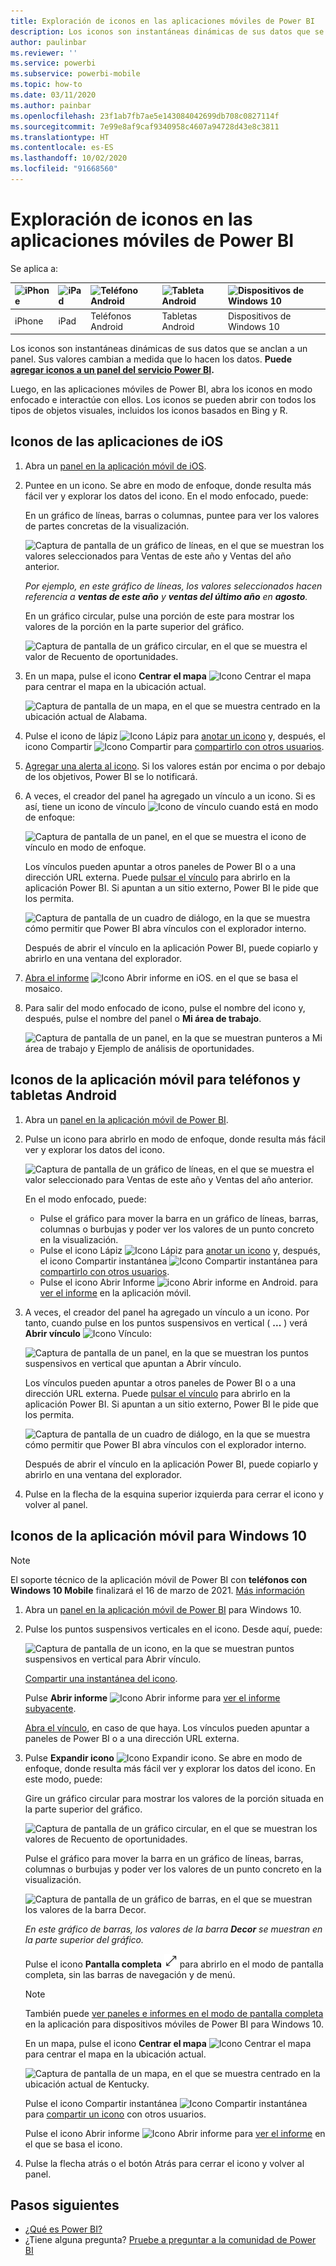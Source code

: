 ```yaml
---
title: Exploración de iconos en las aplicaciones móviles de Power BI
description: Los iconos son instantáneas dinámicas de sus datos que se anclan a un panel. Obtenga más información sobre cómo interactuar con iconos de las aplicaciones móviles de Power BI.
author: paulinbar
ms.reviewer: ''
ms.service: powerbi
ms.subservice: powerbi-mobile
ms.topic: how-to
ms.date: 03/11/2020
ms.author: painbar
ms.openlocfilehash: 23f1ab7fb7ae5e143084042699db708c0827114f
ms.sourcegitcommit: 7e99e8af9caf9340958c4607a94728d43e8c3811
ms.translationtype: HT
ms.contentlocale: es-ES
ms.lasthandoff: 10/02/2020
ms.locfileid: "91668560"
---
```

# <a name="explore-tiles-in-the-power-bi-mobile-apps"></a>Exploración de iconos en las aplicaciones móviles de Power BI
Se aplica a:

| ![iPhone](./media/mobile-tiles-in-the-mobile-apps/iphone-logo-50-px.png) | ![iPad](./media/mobile-tiles-in-the-mobile-apps/ipad-logo-50-px.png) | ![Teléfono Android](./media/mobile-tiles-in-the-mobile-apps/android-phone-logo-50-px.png) | ![Tableta Android](./media/mobile-tiles-in-the-mobile-apps/android-tablet-logo-50-px.png) | ![Dispositivos de Windows 10](./media/mobile-tiles-in-the-mobile-apps/win-10-logo-50-px.png) |
|:--- |:--- |:--- |:--- |:--- |
| iPhone |iPad |Teléfonos Android |Tabletas Android |Dispositivos de Windows 10 |

Los iconos son instantáneas dinámicas de sus datos que se anclan a un panel. Sus valores cambian a medida que lo hacen los datos. **Puede [agregar iconos a un panel del servicio Power BI](../end-user-tiles.md).** 

Luego, en las aplicaciones móviles de Power BI, abra los iconos en modo enfocado e interactúe con ellos. Los iconos se pueden abrir con todos los tipos de objetos visuales, incluidos los iconos basados en Bing y R.

## <a name="tiles-in-the-ios-apps"></a>Iconos de las aplicaciones de iOS

1. Abra un [panel en la aplicación móvil de iOS](mobile-apps-view-dashboard.md).
2. Puntee en un icono. Se abre en modo de enfoque, donde resulta más fácil ver y explorar los datos del icono. En el modo enfocado, puede:
   
   En un gráfico de líneas, barras o columnas, puntee para ver los valores de partes concretas de la visualización.
   
    ![Captura de pantalla de un gráfico de líneas, en el que se muestran los valores seleccionados para Ventas de este año y Ventas del año anterior.](media/mobile-tiles-in-the-mobile-apps/power-bi-iphone-line-tile-values.png)
   
   *Por ejemplo, en este gráfico de líneas, los valores seleccionados hacen referencia a **ventas de este año** y **ventas del último año** en **agosto**.*  
   
   En un gráfico circular, pulse una porción de este para mostrar los valores de la porción en la parte superior del gráfico.  
   
   ![Captura de pantalla de un gráfico circular, en el que se muestra el valor de Recuento de oportunidades.](media/mobile-tiles-in-the-mobile-apps/power-bi-ipad-tile-pie.png)
3. En un mapa, pulse el icono **Centrar el mapa** ![Icono Centrar el mapa](media/mobile-tiles-in-the-mobile-apps/power-bi-center-map-icon.png) para centrar el mapa en la ubicación actual.

   ![Captura de pantalla de un mapa, en el que se muestra centrado en la ubicación actual de Alabama.](media/mobile-tiles-in-the-mobile-apps/power-bi-ipad-center-map.png)

4. Pulse el icono de lápiz ![Icono Lápiz](./media/mobile-tiles-in-the-mobile-apps/power-bi-iphone-annotate-icon.png) para [anotar un icono](mobile-annotate-and-share-a-tile-from-the-mobile-apps.md#annotate-and-share-the-tile-report-or-visual) y, después, el icono Compartir ![Icono Compartir](./media/mobile-tiles-in-the-mobile-apps/power-bi-iphone-share-icon.png) para [compartirlo con otros usuarios](mobile-annotate-and-share-a-tile-from-the-mobile-apps.md#annotate-and-share-the-tile-report-or-visual).

5. [Agregar una alerta al icono](mobile-set-data-alerts-in-the-mobile-apps.md). Si los valores están por encima o por debajo de los objetivos, Power BI se lo notificará.

6. A veces, el creador del panel ha agregado un vínculo a un icono. Si es así, tiene un icono de vínculo ![Icono de vínculo](media/mobile-tiles-in-the-mobile-apps/power-bi-iphone-link-icon.png) cuando está en modo de enfoque:
   
    ![Captura de pantalla de un panel, en el que se muestra el icono de vínculo en modo de enfoque.](media/mobile-tiles-in-the-mobile-apps/power-bi-iphone-tile-link.png)
   
    Los vínculos pueden apuntar a otros paneles de Power BI o a una dirección URL externa. Puede [pulsar el vínculo](../../create-reports/service-dashboard-edit-tile.md#hyperlink) para abrirlo en la aplicación Power BI. Si apuntan a un sitio externo, Power BI le pide que los permita.
   
    ![Captura de pantalla de un cuadro de diálogo, en la que se muestra cómo permitir que Power BI abra vínculos con el explorador interno.](media/mobile-tiles-in-the-mobile-apps/pbi_andr_openlinkmessage.png)
   
    Después de abrir el vínculo en la aplicación Power BI, puede copiarlo y abrirlo en una ventana del explorador.
7. [Abra el informe](mobile-reports-in-the-mobile-apps.md) ![Icono Abrir informe en iOS.](././media/mobile-tiles-in-the-mobile-apps/power-bi-ipad-open-report-icon.png) en el que se basa el mosaico.
8. Para salir del modo enfocado de icono, pulse el nombre del icono y, después, pulse el nombre del panel o **Mi área de trabajo**.
   
    ![Captura de pantalla de un panel, en la que se muestran punteros a Mi área de trabajo y Ejemplo de análisis de oportunidades.](media/mobile-tiles-in-the-mobile-apps/power-bi-ipad-tile-breadcrumb.png)

## <a name="tiles-in-the-mobile-app-for-android-phones-and-tablets"></a>Iconos de la aplicación móvil para teléfonos y tabletas Android
1. Abra un [panel en la aplicación móvil de Power BI](mobile-apps-view-dashboard.md).
2. Pulse un icono para abrirlo en modo de enfoque, donde resulta más fácil ver y explorar los datos del icono.
   
   ![Captura de pantalla de un gráfico de líneas, en el que se muestra el valor seleccionado para Ventas de este año y Ventas del año anterior.](media/mobile-tiles-in-the-mobile-apps/power-bi-android-tablet-tile.png)
   
    En el modo enfocado, puede:
   
   * Pulse el gráfico para mover la barra en un gráfico de líneas, barras, columnas o burbujas y poder ver los valores de un punto concreto en la visualización.  
   * Pulse el icono Lápiz ![Icono Lápiz](./media/mobile-tiles-in-the-mobile-apps/power-bi-iphone-annotate-icon.png) para [anotar un icono](mobile-annotate-and-share-a-tile-from-the-mobile-apps.md#annotate-and-share-the-tile-report-or-visual) y, después, el icono Compartir instantánea ![Icono Compartir instantánea](./media/mobile-tiles-in-the-mobile-apps/pbi_andr_sharesnapicon.png) para [compartirlo con otros usuarios](mobile-annotate-and-share-a-tile-from-the-mobile-apps.md#annotate-and-share-the-tile-report-or-visual).
   * Pulse el icono Abrir Informe ![icono Abrir informe en Android.](./media/mobile-tiles-in-the-mobile-apps/power-bi-android-tablet-open-report-icon.png) para [ver el informe](mobile-reports-in-the-mobile-apps.md) en la aplicación móvil.
3. A veces, el creador del panel ha agregado un vínculo a un icono. Por tanto, cuando pulse en los puntos suspensivos en vertical ( **...** ) verá **Abrir vínculo** ![Icono Vínculo](media/mobile-tiles-in-the-mobile-apps/power-bi-iphone-link-icon.png):
   
    ![Captura de pantalla de un panel, en la que se muestran los puntos suspensivos en vertical que apuntan a Abrir vínculo.](media/mobile-tiles-in-the-mobile-apps/power-bi-android-tile-link.png)
   
    Los vínculos pueden apuntar a otros paneles de Power BI o a una dirección URL externa. Puede [pulsar el vínculo](../../create-reports/service-dashboard-edit-tile.md#hyperlink) para abrirlo en la aplicación Power BI. Si apuntan a un sitio externo, Power BI le pide que los permita.
   
    ![Captura de pantalla de un cuadro de diálogo, en la que se muestra cómo permitir que Power BI abra vínculos con el explorador interno.](media/mobile-tiles-in-the-mobile-apps/pbi_andr_openlinkmessage.png)
   
    Después de abrir el vínculo en la aplicación Power BI, puede copiarlo y abrirlo en una ventana del explorador.
4. Pulse en la flecha de la esquina superior izquierda para cerrar el icono y volver al panel.

## <a name="tiles-in-the-windows-10-mobile-app"></a>Iconos de la aplicación móvil para Windows 10

>[!NOTE]
>El soporte técnico de la aplicación móvil de Power BI con **teléfonos con Windows 10 Mobile** finalizará el 16 de marzo de 2021. [Más información](/legal/powerbi/powerbi-mobile/power-bi-mobile-app-end-of-support-for-windows-phones)

1. Abra un [panel en la aplicación móvil de Power BI](mobile-apps-view-dashboard.md) para Windows 10.
2. Pulse los puntos suspensivos verticales en el icono. Desde aquí, puede: 
   
    ![Captura de pantalla de un icono, en la que se muestran puntos suspensivos en vertical para Abrir vínculo.](media/mobile-tiles-in-the-mobile-apps/pbi_win10tileellpslink.png)
   
    [Compartir una instantánea del icono](mobile-windows-10-phone-app-get-started.md).
   
    Pulse **Abrir informe** ![Icono Abrir informe](././media/mobile-tiles-in-the-mobile-apps/power-bi-ipad-open-report-icon.png) para [ver el informe subyacente](mobile-reports-in-the-mobile-apps.md).
   
    [Abra el vínculo](../../create-reports/service-dashboard-edit-tile.md#hyperlink), en caso de que haya. Los vínculos pueden apuntar a paneles de Power BI o a una dirección URL externa.
3. Pulse **Expandir icono** ![Icono Expandir icono](media/mobile-tiles-in-the-mobile-apps/power-bi-windows-10-focus-mode-icon.png). Se abre en modo de enfoque, donde resulta más fácil ver y explorar los datos del icono. En este modo, puede:
   
   Gire un gráfico circular para mostrar los valores de la porción situada en la parte superior del gráfico.  
   
   ![Captura de pantalla de un gráfico circular, en el que se muestran los valores de Recuento de oportunidades.](media/mobile-tiles-in-the-mobile-apps/power-bi-windows-10-pie-focus-mode.png)
   
   Pulse el gráfico para mover la barra en un gráfico de líneas, barras, columnas o burbujas y poder ver los valores de un punto concreto en la visualización.  
   
   ![Captura de pantalla de un gráfico de barras, en el que se muestran los valores de la barra Decor.](media/mobile-tiles-in-the-mobile-apps/pbi_win10ph_bartile0316.png)
   
   *En este gráfico de barras, los valores de la barra **Decor** se muestran en la parte superior del gráfico.*
   
   Pulse el icono **Pantalla completa** ![Icono Pantalla completa](media/mobile-tiles-in-the-mobile-apps/power-bi-full-screen-icon.png) para abrirlo en el modo de pantalla completa, sin las barras de navegación y de menú.
   
   > [!NOTE]
   > También puede [ver paneles e informes en el modo de pantalla completa](mobile-windows-10-app-presentation-mode.md) en la aplicación para dispositivos móviles de Power BI para Windows 10.
   > 
   > 
   
   En un mapa, pulse el icono **Centrar el mapa** ![Icono Centrar el mapa](media/mobile-tiles-in-the-mobile-apps/power-bi-center-map-icon.png) para centrar el mapa en la ubicación actual.
   
   ![Captura de pantalla de un mapa, en el que se muestra centrado en la ubicación actual de Kentucky.](media/mobile-tiles-in-the-mobile-apps/power-bi-windows-10-center-map.png)
   
   Pulse el icono Compartir instantánea ![Icono Compartir instantánea](./media/mobile-tiles-in-the-mobile-apps/pbi_win10ph_shareicon.png) para [compartir un icono](mobile-windows-10-phone-app-get-started.md) con otros usuarios.   
   
   Pulse el icono Abrir informe ![Icono Abrir informe](././media/mobile-tiles-in-the-mobile-apps/power-bi-ipad-open-report-icon.png) para [ver el informe](mobile-reports-in-the-mobile-apps.md) en el que se basa el icono. 
4. Pulse la flecha atrás o el botón Atrás para cerrar el icono y volver al panel.

## <a name="next-steps"></a>Pasos siguientes
* [¿Qué es Power BI?](../../fundamentals/power-bi-overview.md)
* ¿Tiene alguna pregunta? [Pruebe a preguntar a la comunidad de Power BI](https://community.powerbi.com/)